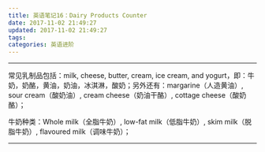 ```yaml
---
title: 英语笔记16：Dairy Products Counter
date: 2017-11-02 21:49:27
updated: 2017-11-02 21:49:27
tags:
categories: 英语进阶
---
```


---
常见乳制品包括：milk, cheese, butter, cream, ice cream, and yogurt，即：牛奶，奶酪，黄油，奶油，冰淇淋，酸奶；另外还有：margarine（人造黄油）, sour cream（酸奶油）, cream cheese（奶油干酪）, cottage cheese（酸奶酪）；

牛奶种类：Whole milk（全脂牛奶）, low-fat milk（低脂牛奶）, skim milk（脱脂牛奶）, flavoured milk（调味牛奶）； 

---